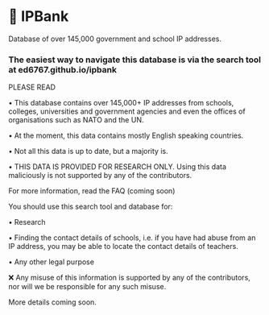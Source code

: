 # 🏦 IPBank
Database of over 145,000 government and school IP addresses.

### The easiest way to navigate this database is via the search tool at ed6767.github.io/ipbank

PLEASE READ

• This database contains over 145,000+ IP addresses from schools, colleges, universities and government agencies and even the offices of organisations such as NATO and the UN.

• At the moment, this data contains mostly English speaking countries.

• Not all this data is up to date, but a majority is.

• THIS DATA IS PROVIDED FOR RESEARCH ONLY. Using this data maliciously is not supported by any of the contributors.

For more information, read the FAQ (coming soon)

You should use this search tool and database for:

• Research

• Finding the contact details of schools, i.e. if you have had abuse from an IP address, you may be able to locate the contact details of teachers.

• Any other legal purpose

❌ Any misuse of this information is supported by any of the contributors, nor will we be responsible for any such misuse.

More details coming soon.
